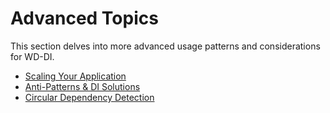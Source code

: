 # Advanced Topics

This section delves into more advanced usage patterns and considerations for WD-DI.

* [Scaling Your Application](./scaling.md)
* [Anti-Patterns & DI Solutions](./anti-patterns.md)
* [Circular Dependency Detection](./circular-deps.md) 